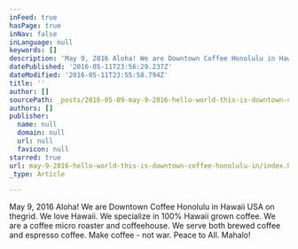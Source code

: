 ```yaml
---
inFeed: true
hasPage: true
inNav: false
inLanguage: null
keywords: []
description: 'May 9, 2016 Aloha! We are Downtown Coffee Honolulu in Hawaii USA on thegrid. We love Hawaii. We specialize in 100% Hawaii grown coffee. We are a coffee micro roaster and coffeehouse. We serve both brewed coffee and espresso coffee. Make coffee - not war. Peace to All. Mahalo!'
datePublished: '2016-05-11T23:56:29.237Z'
dateModified: '2016-05-11T23:55:58.794Z'
title: ''
author: []
sourcePath: _posts/2016-05-09-may-9-2016-hello-world-this-is-downtown-coffee-honolulu-in.md
authors: []
publisher:
  name: null
  domain: null
  url: null
  favicon: null
starred: true
url: may-9-2016-hello-world-this-is-downtown-coffee-honolulu-in/index.html
_type: Article

---
```

May 9, 2016 Aloha! We are Downtown Coffee Honolulu in Hawaii USA on thegrid. We love Hawaii. We specialize in 100% Hawaii grown coffee. We are a coffee micro roaster and coffeehouse. We serve both brewed coffee and espresso coffee. Make coffee - not war. Peace to All. Mahalo!